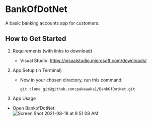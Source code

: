 # BankOfDotNet
A basic banking accounts app for customers.

## How to Get Started

1.  Requirements (with links to download)

    - Visual Studio:  https://visualstudio.microsoft.com/downloads/

2.  App Setup (in Terminal)

    - Now in your chosen directory, run this command:

      `git clone git@github.com:pakawaka1/BankOfDotNet.git`

4.  App Usage

  - Open BankofDotNet:  
        ![Screen Shot 2021-08-18 at 9 51 08 AM](https://user-images.githubusercontent.com/29390297/129939450-97393d4d-daa5-4c10-a646-d5721d178d4d.png)

  
  
  
 

